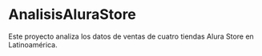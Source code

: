 # AnalisisAluraStore
Este proyecto analiza los datos de ventas de cuatro tiendas Alura Store en Latinoamérica.
